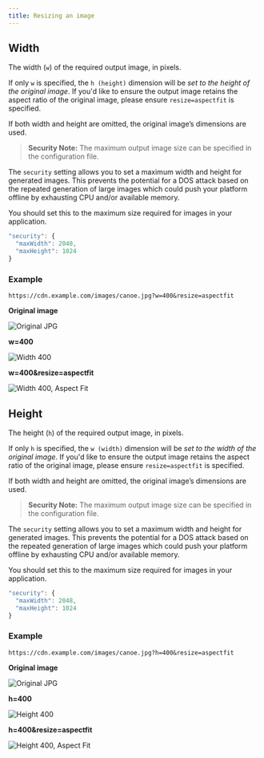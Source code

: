 ```yaml
---
title: Resizing an image
---
```


## Width

The width (`w`) of the required output image, in pixels.

If only `w` is specified, the `h (height)` dimension will be _set to the height of the original image_. If you'd like to ensure the output image retains the aspect ratio of the original image, please ensure `resize=aspectfit` is specified.

If both width and height are omitted, the original image’s dimensions are used.

> **Security Note:** The maximum output image size can be specified in the configuration file.

The `security` setting allows you to set a maximum width and height for generated images. This prevents the potential for a DOS attack based on the repeated generation of large images which could push your platform offline by exhausting CPU and/or available memory.

You should set this to the maximum size required for images in your application.

```js
"security": {
  "maxWidth": 2048,
  "maxHeight": 1024
}
```

### Example

`https://cdn.example.com/images/canoe.jpg?w=400&resize=aspectfit`

**Original image**

![Original JPG](../../../assets/canoe.jpeg)

**w=400**

![Width 400](../../../assets/canoe-w400.jpeg "Image credit: Roberto Nickson (https://unsplash.com/@rpnickson)")

**w=400&resize=aspectfit**

![Width 400, Aspect Fit](../../../assets/canoe-w400-aspectfit.jpeg "Image credit: Roberto Nickson (https://unsplash.com/@rpnickson)")


## Height

The height (`h`) of the required output image, in pixels.

If only `h` is specified, the `w (width)` dimension will be _set to the width of the original image_. If you'd like to ensure the output image retains the aspect ratio of the original image, please ensure `resize=aspectfit` is specified.

If both width and height are omitted, the original image’s dimensions are used.

> **Security Note:** The maximum output image size can be specified in the configuration file.

The `security` setting allows you to set a maximum width and height for generated images. This prevents the potential for a DOS attack based on the repeated generation of large images which could push your platform offline by exhausting CPU and/or available memory.

You should set this to the maximum size required for images in your application.

```js
"security": {
  "maxWidth": 2048,
  "maxHeight": 1024
}
```

### Example

`https://cdn.example.com/images/canoe.jpg?h=400&resize=aspectfit`

**Original image**

![Original JPG](../../../assets/canoe.jpeg)

**h=400**

![Height 400](../../../assets/canoe-h400.jpeg "Image credit: Roberto Nickson (https://unsplash.com/@rpnickson)")

**h=400&resize=aspectfit**

![Height 400, Aspect Fit](../../../assets/canoe-h400-aspectfit.jpeg "Image credit: Roberto Nickson (https://unsplash.com/@rpnickson)")
